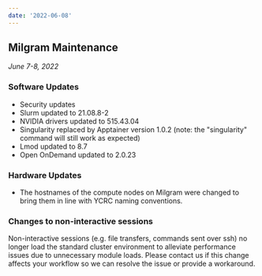 ```yaml
---
date: '2022-06-08'
---
```


## Milgram Maintenance
_June 7-8, 2022_

### Software Updates

- Security updates
- Slurm updated to 21.08.8-2
- NVIDIA drivers updated to 515.43.04
- Singularity replaced by Apptainer version 1.0.2 (note: the "singularity" command will still work as expected)
- Lmod updated to 8.7
- Open OnDemand updated to 2.0.23

### Hardware Updates

- The hostnames of the compute nodes on Milgram were changed to bring them in line with YCRC naming conventions.

### Changes to non-interactive sessions

Non-interactive sessions (e.g. file transfers, commands sent over ssh) no longer load the standard cluster environment to alleviate performance issues due to unnecessary module loads.
Please contact us if this change affects your workflow so we can resolve the issue or provide a workaround.
